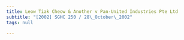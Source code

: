 ```yaml
---
title: Leow Tiak Cheow & Another v Pan-United Industries Pte Ltd
subtitle: "[2002] SGHC 250 / 28\_October\_2002"
tags: null

---
```


